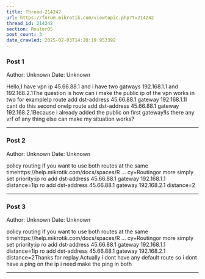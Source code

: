 ```yaml
---
title: Thread-214242
url: https://forum.mikrotik.com/viewtopic.php?t=214242
thread_id: 214242
section: RouterOS
post_count: 3
date_crawled: 2025-02-03T14:20:19.953392
---
```


### Post 1
Author: Unknown
Date: Unknown

Hello,I have vpn ip 45.66.88.1 and i have two gatways 192.168.1.1 and 192.168.2.1The question is how can i make the public ip of the vpn works in two for exampleIp route add dst-address 45.66.88.1 gateway 192.168.1.1I cant do this second oneIp route add dst-address 45.66.88.1 gateway 192.168.2.1Because i already added the public on first gateway!Is there any vrf of any thing else can make my situation works?

---
### Post 2
Author: Unknown
Date: Unknown

policy routing if you want to use both routes at the same timehttps://help.mikrotik.com/docs/spaces/R ... cy+Routingor more simply set priority:ip ro add dst-address 45.66.88.1 gateway 192.168.1.1 distance=1ip ro add dst-address 45.66.88.1 gateway 192.168.2.1 distance=2

---
### Post 3
Author: Unknown
Date: Unknown

policy routing if you want to use both routes at the same timehttps://help.mikrotik.com/docs/spaces/R ... cy+Routingor more simply set priority:ip ro add dst-address 45.66.88.1 gateway 192.168.1.1 distance=1ip ro add dst-address 45.66.88.1 gateway 192.168.2.1 distance=2Thanks for replay.Actually i dont have any default route so i dont have a ping on the ip i need make the ping in both

---
